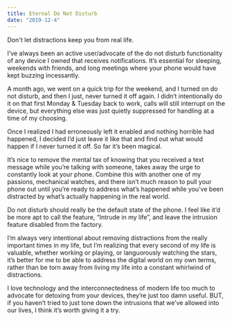 ```yaml
---
title: Eternal Do Not Disturb
date: "2019-12-4"
---
```


Don't let distractions keep you from real life.

<!-- end -->

I’ve always been an active user/advocate of the do not disturb functionality of any device I owned that receives notifications. It’s essential for sleeping, weekends with friends, and long meetings where your phone would have kept buzzing incessantly.

A month ago, we went on a quick trip for the weekend, and I turned on do not disturb, and then I just, never turned it off again. I didn’t intentionally do it on that first Monday & Tuesday back to work, calls will still interrupt on the device, but everything else was just quietly suppressed for handling at a time of my choosing. 

Once I realized I had erroneously left it enabled and nothing horrible had happened, I decided I’d just leave it like that and find out what would happen if I never turned it off. So far it’s been magical. 

It’s nice to remove the mental tax of knowing that you received a text message while you’re talking with someone, takes away the urge to constantly look at your phone. Combine this with another one of my passions, mechanical watches, and there isn’t much reason to pull your phone out until you’re ready to address what’s happened while you’ve been distracted by what’s actually happening in the real world.

Do not disturb should really be the default state of the phone. I feel like it’d be more apt to call the feature, “Intrude in my life”, and leave the intrusion feature disabled from the factory. 

I’m always very intentional about removing distractions from the really important times in my life, but I’m realizing that every second of my life is valuable, whether working or playing, or languorously watching the stars, it’s better for me to be able to address the digital world on my own terms, rather than be torn away from living my life into a constant whirlwind of distractions.

I love technology and the interconnectedness of modern life too much to advocate for detoxing from your devices, they’re just too damn useful. BUT, if you haven’t tried to just tone down the intrusions that we’ve allowed into our lives, I think it’s worth giving it a try. 
